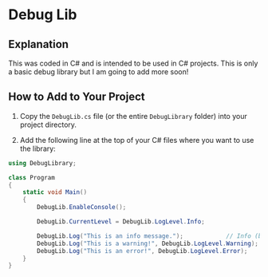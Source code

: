 # Debug Lib

## Explanation
This was coded in C# and is intended to be used in C# projects. This is only a basic debug library but I am going to add more soon!

## How to Add to Your Project

1. Copy the `DebugLib.cs` file (or the entire `DebugLibrary` folder) into your project directory.

2. Add the following line at the top of your C# files where you want to use the library:

```csharp
using DebugLibrary;

class Program
{
    static void Main()
    {
        DebugLib.EnableConsole();

        DebugLib.CurrentLevel = DebugLib.LogLevel.Info;

        DebugLib.Log("This is an info message.");            // Info (blue)
        DebugLib.Log("This is a warning!", DebugLib.LogLevel.Warning);  // Warning (yellow)
        DebugLib.Log("This is an error!", DebugLib.LogLevel.Error);     // Error (red)
    }
}


